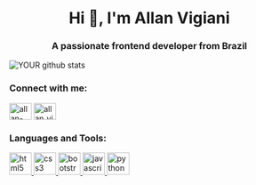 <h1 align="center">Hi 👋, I'm Allan Vigiani</h1>
<h3 align="center">A passionate frontend developer from Brazil</h3>

![YOUR github stats](https://github-readme-stats.vercel.app/api?username=allanvigiani)

<p align="left">
<h3 align="left">Connect with me:</h3>
<a href="https://linkedin.com/in/allan-vigiani" target="blank"><img align="center" src="https://cdn.jsdelivr.net/npm/simple-icons@3.0.1/icons/linkedin.svg" alt="allan-vigiani" height="30" width="40" /></a>
<a href="https://instagram.com/allan_vigiani" target="blank"><img align="center" src="https://cdn.jsdelivr.net/npm/simple-icons@3.0.1/icons/instagram.svg" alt="allan_vigiani" height="30" width="40" /></a>
</p>

<h3 align="left">Languages and Tools:</h3>
<p align="left">
  <a href="https://www.w3.org/html/" target="_blank"> <img src="https://devicons.github.io/devicon/devicon.git/icons/html5/html5-original-wordmark.svg" alt="html5" width="40" height="40"/> </a>
  <a href="https://www.w3schools.com/css/" target="_blank"> <img src="https://devicons.github.io/devicon/devicon.git/icons/css3/css3-original-wordmark.svg" alt="css3" width="40" height="40"/> </a>
  <a href="https://getbootstrap.com" target="_blank"> <img src="https://devicons.github.io/devicon/devicon.git/icons/bootstrap/bootstrap-plain.svg" alt="bootstrap" width="40" height="40"/> </a>
  <a href="https://developer.mozilla.org/en-US/docs/Web/JavaScript" target="_blank"> <img src="https://devicons.github.io/devicon/devicon.git/icons/javascript/javascript-original.svg" alt="javascript" width="40" height="40"/> 
  </a> <a href="https://www.python.org" target="_blank"> <img src="https://devicons.github.io/devicon/devicon.git/icons/python/python-original.svg" alt="python" width="40" height="40"/> </a> 
</p>
